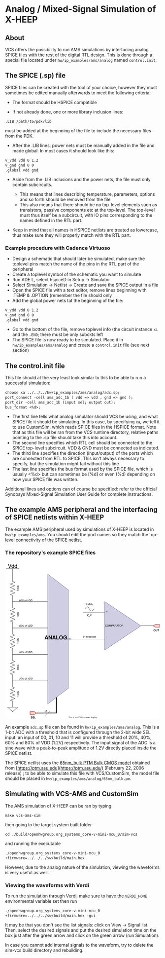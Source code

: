 # Analog / Mixed-Signal Simulation of X-HEEP

## About

VCS offers the possibility to run AMS simulations by interfacing analog SPICE files with the rest of the digital RTL design. This is done through a special file located under `hw/ip_examples/ams/analog` named `control.init`.

## The SPICE (.sp) file

SPICE files can be created with the tool of your choice, however they must sometimes be edited manually afterwards to meet the following criteria:

- The format should be HSPICE compatible

- If not already done, one or more library inclusion lines:
```
.LIB /path/to/pdk/lib
```
must be added at the beginning of the file to include the necessary files from the PDK.

- After the .LIB lines, power nets must be manually added in the file and made global. In most cases it should look like this:
```
v_vdd vdd 0 1.2
v_gnd gnd 0 0
.global vdd gnd
```

- Aside from the .LIB inclusions and the power nets, the file must only contain subcircuits.
    - This means that lines describing temperature, parameters, options and so forth should be removed from the file
    - This also means that there should be no top-level elements such as transistors, passive components etc at the top-level. The top-level must thus itself be a subcircuit, with IO pins corresponding to the names defined in the RTL part.

- Keep in mind that all names in HSPICE netlists are treated as lowercase, thus make sure they will properly match with the RTL part.

### Example procedure with Cadence Virtuoso

- Design a schematic that should later be simulated, make sure the toplevel pins match the name of the pins in the RTL part of the peripheral
- Create a toplevel symbol of the schematic you want to simulate
- Run ADE L, select hspiceD in Setup -> Simulator
- Select Simulation -> Netlist -> Create and save the SPICE output in a file
- Open the SPICE file with a text editor, remove lines beginning with .TEMP & .OPTION (remember the file should only
- Add the global power nets tat the beginning of the file:
```
v_vdd vdd 0 1.2
v_gnd gnd 0 0
.global vdd gnd
```
- Go to the bottom of the file, remove toplevel info (the circuit instance `xi` and the `.END`; there must be only subckts left
- The SPICE file is now ready to be simulated. Place it in `hw/ip_examples/ams/analog` and create a `control.init` file (see next section)

## The control.init file

This file should at the very least look similar to this to be able to run a successful simulation:
```
choose xa ../../../hw/ip_examples/ams/analog/adc.sp;
port_connect -cell ams_adc_1b ( vdd => vdd , gnd => gnd );
port_dir -cell ams_adc_1b (input sel; output out);
bus_format <%d>;
```
- The first line tells what analog simulator should VCS be using, and what SPICE file it should be simulating. In this case, by specifying `xa`, we tell it to use CustomSim, which reads SPICE files in the HSPICE format. Note that as this file will be ran from the VCS runtime directory, relative paths pointing to the .sp file should take this into account.
- The second line specifies which RTL cell should be connected to the SPICE top-level subcircuit. VDD & GND must be connected as indicated.
- The third line specifies the direction (input/output) of the ports which are connected from RTL to SPICE. This isn't always necessary to specify, but the simulation might fail without this line
- The last line specifies the bus format used by the SPICE file, which is usually <%d> but can sometimes be [%d] or even (%d) depending on how your SPICE file was written.

Additional lines and options can of course be specified: refer to the official Synopsys Mixed-Signal Simulation User Guide for complete instructions.

## The example AMS peripheral and the interfacing of SPICE netlists within X-HEEP

The example AMS peripheral used by simulations of X-HEEP is located in `hw/ip_examples/ams`. You should edit the port names so they match the top-level connectivity of the SPICE netlist.


### The repository's example SPICE files

<p align="center"><img src="block_diagrams/example_adc.svg" width="500"></p>

An example `adc.sp` file can be found in `hw/ip_examples/ams/analog`. This is a 1-bit ADC with a threshold that is configured through the 2-bit wide SEL input: an input of 00, 01, 10 and 11 will provide a threshold of 20%, 40%, 60% and 80% of VDD (1.2V) respectively. The input signal of the ADC is a sine wave with a peak-to-peak amplitude of 1.2V directly placed inside the SPICE netlist.

The SPICE netlist uses the [65nm_bulk PTM Bulk CMOS model](http://ptm.asu.edu/modelcard/2006/65nm_bulk.pm) obtained from [https://ptm.asu.edu](https://ptm.asu.edu/) (February 22, 2006 release) ; to be able to simulate this file with VCS/CustomSim, the model file should be placed in `hw/ip_examples/ams/analog/65nm_bulk.pm`.

## Simulating with VCS-AMS and CustomSim

The AMS simulation of X-HEEP can be ran by typing
```
make vcs-ams-sim
```

then going to the target system built folder

```
cd ./build/openhwgroup.org_systems_core-v-mini-mcu_0/sim-vcs
```

and running the executable

```
./openhwgroup.org_systems_core-v-mini-mcu_0 +firmware=../../../sw/build/main.hex
```

However, due to the analog nature of the simulation, viewing the waveforms is very useful as well.

### Viewing the waveforms with Verdi

To run the simulation through Verdi, make sure to have the `VERDI_HOME` environmental variable  set then run
```
./openhwgroup.org_systems_core-v-mini-mcu_0 +firmware=../../../sw/build/main.hex -gui
```

It may be that you don't see the list signals: click on View -> Signal list. Then, select the desired signals and put the desired simulation time on the box just after the green arrow and click on the green arrow (run Simulation).

In case you cannot add internal signals to the waveform, try to delete the sim-vcs build directory and rebuilding.

